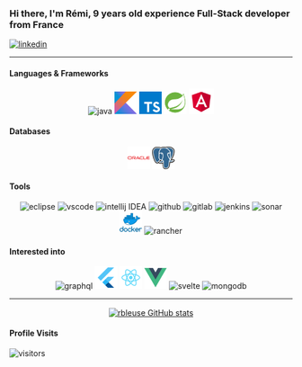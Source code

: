 ### Hi there, I'm Rémi, 9 years old experience Full-Stack developer from France

<p>
  <a href="https://www.linkedin.com/in/r%C3%A9mi-bleuse-676a68b7/" target="_blank">
    <img src="https://raw.githubusercontent.com/MikeCodesDotNET/MikeCodesDotNET/a8abbf37441f3253f74ea255a47f289208d7568c/Resources/linkedIn.svg" alt="linkedin">
  </a>
</p>

*************

#### Languages & Frameworks

<p align="center">
  <img height="40" src="https://upload.wikimedia.org/wikipedia/en/3/30/Java_programming_language_logo.svg" alt="java" />
  <img height="40" src="https://raw.githubusercontent.com/github/explore/80688e429a7d4ef2fca1e82350fe8e3517d3494d/topics/kotlin/kotlin.png" alt="kotlin" />
  <img height="40" src="https://raw.githubusercontent.com/github/explore/80688e429a7d4ef2fca1e82350fe8e3517d3494d/topics/typescript/typescript.png" alt="typescript" />
  <img height="40" src="https://raw.githubusercontent.com/github/explore/80688e429a7d4ef2fca1e82350fe8e3517d3494d/topics/spring-boot/spring-boot.png" alt="spring-boot" />
  <img height="45" src="https://raw.githubusercontent.com/github/explore/80688e429a7d4ef2fca1e82350fe8e3517d3494d/topics/angular/angular.png" alt="angular" />
</p>

#### Databases

<p align="center">
  <img width="40" src="https://raw.githubusercontent.com/devicons/devicon/9c6bfdb9783cdfe1018666ed76adcfd3eab6fad6/icons/oracle/oracle-original.svg" alt="oracle" />
  <img height="40" src="https://raw.githubusercontent.com/github/explore/80688e429a7d4ef2fca1e82350fe8e3517d3494d/topics/postgresql/postgresql.png" alt="postgresql" />
</p>

#### Tools

<p align="center">
  <img height="40" src="https://www.eclipse.org/downloads/assets/public/images/logo-eclipse.png" alt="eclipse" />
  <img height="40" src="https://upload.wikimedia.org/wikipedia/commons/thumb/9/9a/Visual_Studio_Code_1.35_icon.svg/1024px-Visual_Studio_Code_1.35_icon.svg.png" alt="vscode" />
  <img height="40" src="https://upload.wikimedia.org/wikipedia/commons/9/9c/IntelliJ_IDEA_Icon.svg" alt="intellij IDEA" />
  <!-- <img height="40" src="https://developer.android.com/studio/images/studio-icon.svg" alt="android studio" /> -->
  <img height="40" src="https://upload.wikimedia.org/wikipedia/commons/archive/9/91/20180806170714%21Octicons-mark-github.svg" alt="github" />
  <img height="40" src="https://upload.wikimedia.org/wikipedia/commons/e/e1/GitLab_logo.svg" alt="gitlab" />
  <img height="40" src="https://upload.wikimedia.org/wikipedia/commons/thumb/e/e9/Jenkins_logo.svg/800px-Jenkins_logo.svg.png" alt="jenkins" />
  <img height="35" src="https://upload.wikimedia.org/wikipedia/commons/e/e6/Sonarqube-48x200.png" alt="sonar" />
  <img height="40" src="https://raw.githubusercontent.com/github/explore/80688e429a7d4ef2fca1e82350fe8e3517d3494d/topics/docker/docker.png" alt="docker" />
  <img height="40" src="https://thiagobarradas.gallerycdn.vsassets.io/extensions/thiagobarradas/rancher/1.1.7/1569367462170/Microsoft.VisualStudio.Services.Icons.Default" alt="rancher" />
</p>

#### Interested into

<p align="center">
  <img height="40" src="https://upload.wikimedia.org/wikipedia/commons/thumb/1/17/GraphQL_Logo.svg/1024px-GraphQL_Logo.svg.png" alt="graphql" />
  <img height="40" src="https://raw.githubusercontent.com/github/explore/80688e429a7d4ef2fca1e82350fe8e3517d3494d/topics/flutter/flutter.png" alt="flutter" />
  <img height="40" src="https://raw.githubusercontent.com/github/explore/80688e429a7d4ef2fca1e82350fe8e3517d3494d/topics/react/react.png" alt="react" />
  <img height="40" src="https://raw.githubusercontent.com/github/explore/80688e429a7d4ef2fca1e82350fe8e3517d3494d/topics/vue/vue.png" alt="vuejs" />
  <img height="40" src="https://upload.wikimedia.org/wikipedia/commons/thumb/1/1b/Svelte_Logo.svg/1200px-Svelte_Logo.svg.png" alt="svelte" />
  <img height="40" src="https://webassets.mongodb.com/_com_assets/cms/MongoDB_Logo_FullColorBlack_RGB-4td3yuxzjs.png" alt="mongodb" />
</p>

*************
<p align="center">
  <a href="https://github.com/anuraghazra/github-readme-stats">
    <img align="center" src="https://github-readme-stats.vercel.app/api?username=rbleuse&show_icons=true&theme=react" alt="rbleuse GitHub stats" />
  </a>
</p>

#### Profile Visits

![visitors](https://visitor-badge.glitch.me/badge?page_id=rbleuse)
